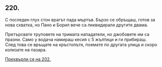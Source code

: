 ## 220.

С последен глух стон врагът пада мъртъв. Бързо се обръщаш, готов
за нова схватка, но Пано и Борил вече са ликвидирали другите двама.

Претърсвате труповете на тримата нападатели, но джобовете им са
празни. Само у водача намираш кесия с 5 жълтици и ги прибираш.
След това се връщате на кръстопътя, поемате по другата улица и
скоро излизате на пазара.

[Прехвърли се на 202.](./202)
